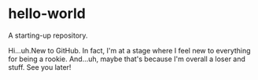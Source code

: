 # hello-world
A starting-up repository.

Hi...uh.New to GitHub.
In fact, I'm at a stage where I feel new to everything for being a rookie.
And...uh, maybe that's because I'm overall a loser and stuff.
See you later!
